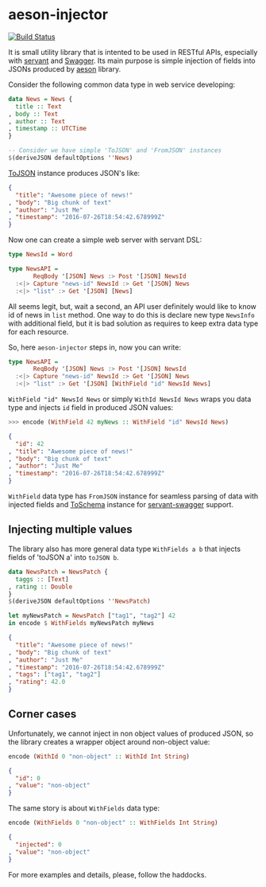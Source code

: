 # aeson-injector

[![Build Status](https://travis-ci.org/NCrashed/aeson-injector.svg?branch=master)](https://travis-ci.org/NCrashed/aeson-injector)

It is small utility library that is intented to be used in RESTful APIs, especially with [servant](http://haskell-servant.readthedocs.io/en/stable/) and [Swagger](http://swagger.io/). Its main purpose is simple injection of fields into JSONs produced by [aeson](https://hackage.haskell.org/package/aeson) library.

Consider the following common data type in web service developing:

``` haskell
data News = News {
  title :: Text
, body :: Text
, author :: Text
, timestamp :: UTCTime  
}

-- Consider we have simple 'ToJSON' and 'FromJSON' instances
$(deriveJSON defaultOptions ''News) 
```

[ToJSON](http://hackage.haskell.org/package/aeson-0.11.2.0/docs/Data-Aeson.html#t:ToJSON) instance produces JSON's like:

``` json
{
  "title": "Awesome piece of news!"
, "body": "Big chunk of text"
, "author": "Just Me"
, "timestamp": "2016-07-26T18:54:42.678999Z"
}
```

Now one can create a simple web server with servant DSL:

``` haskell
type NewsId = Word 

type NewsAPI = 
       ReqBody '[JSON] News :> Post '[JSON] NewsId
  :<|> Capture "news-id" NewsId :> Get '[JSON] News
  :<|> "list" :> Get '[JSON] [News]
```

All seems legit, but, wait a second, an API user definitely would like to know id of news in `list` method. One way to do this is declare new type `NewsInfo` with additional field, but it is bad solution as requires to keep extra data type for each resource. 

So, here `aeson-injector` steps in, now you can write:
``` haskell
type NewsAPI = 
       ReqBody '[JSON] News :> Post '[JSON] NewsId
  :<|> Capture "news-id" NewsId :> Get '[JSON] News
  :<|> "list" :> Get '[JSON] [WithField "id" NewsId News]
``` 

`WithField "id" NewsId News` or simply `WithId NewsId News` wraps you data type and injects `id` field in produced JSON values:

``` haskell
>>> encode (WithField 42 myNews :: WithField "id" NewsId News)
```

``` json
{
  "id": 42
, "title": "Awesome piece of news!"
, "body": "Big chunk of text"
, "author": "Just Me"
, "timestamp": "2016-07-26T18:54:42.678999Z"
}
```

`WithField` data type has `FromJSON` instance for seamless parsing of data with injected fields and [ToSchema](https://hackage.haskell.org/package/swagger2-2.1/docs/Data-Swagger-Internal-Schema.html#t:ToSchema) instance for [servant-swagger](https://hackage.haskell.org/package/servant-swagger) support.

## Injecting multiple values

The library also has more general data type `WithFields a b` that injects fields of 'toJSON a' into `toJSON b`. 

``` haskell
data NewsPatch = NewsPatch {
  taggs :: [Text]
, rating :: Double
}
$(deriveJSON defaultOptions ''NewsPatch) 
```

``` haskell
let myNewsPatch = NewsPatch ["tag1", "tag2"] 42 
in encode $ WithFields myNewsPatch myNews
```

``` json
{
  "title": "Awesome piece of news!"
, "body": "Big chunk of text"
, "author": "Just Me"
, "timestamp": "2016-07-26T18:54:42.678999Z"
, "tags": ["tag1", "tag2"]
, "rating": 42.0
}
```

## Corner cases

Unfortunately, we cannot inject in non object values of produced JSON, so the library creates a wrapper object around non-object value:

``` haskell
encode (WithId 0 "non-object" :: WithId Int String)
```

``` json
{
  "id": 0 
, "value": "non-object"
}
```

The same story is about `WithFields` data type:

``` haskell
encode (WithFields 0 "non-object" :: WithFields Int String)
```

``` json
{
  "injected": 0 
, "value": "non-object"
}
```

For more examples and details, please, follow the haddocks.